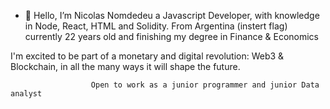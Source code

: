 - 👋 Hello, I’m Nicolas Nomdedeu a Javascript Developer, with knowledge in Node, React, HTML and Solidity.
From Argentina (instert flag) currently 22 years old and finishing my degree in Finance & Economics

I'm excited to be part of a monetary and digital revolution: Web3 & Blockchain, in all the many ways it will shape the future. 

                      Open to work as a junior programmer and junior Data analyst
